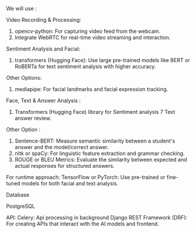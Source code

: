 We will use :


Video Recording & Processing:
1) opencv-python: For capturing video feed from the webcam.
2) Integrate WebRTC for real-time video streaming and interaction.






Sentiment Analysis and Facial:
1) transformers (Hugging Face): Use large pre-trained models like BERT or RoBERTa for text sentiment analysis with higher accuracy.



Other Options:
1) mediapipe: For facial landmarks and facial expression tracking.





Face, Text & Answer Analysis : 
1) Transformers (Hugging Face) library for Sentiment analysis 7 Text answer review.


Other Option :
1) Sentence-BERT: Measure semantic similarity between a student's answer and the model/correct answer.
2) nltk or spaCy: For linguistic feature extraction and grammar checking.
3) ROUGE or BLEU Metrics: Evaluate the similarity between expected and actual responses for structured answers.


For runtime approach:
TensorFlow or PyTorch: Use pre-trained or fine-tuned models for both facial and text analysis.

Database 

PostgreSQL

API:
Celery: Api processing in background
Django REST Framework (DRF): For creating APIs that interact with the AI models and frontend.


